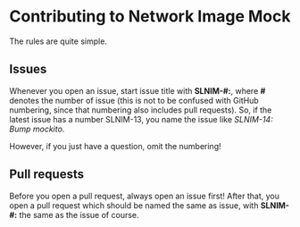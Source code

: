 # Contributing to Network Image Mock

The rules are quite simple.

## Issues

Whenever you open an issue, start issue title with **SLNIM-#:**, where **#** denotes
the number of issue (this is not to be confused with GitHub numbering, since that numbering also includes pull requests). So, if the latest issue has a number SLNIM-13, you name the issue like _SLNIM-14: Bump mockito_.

However, if you just have a question, omit the numbering!

## Pull requests

Before you open a pull request, always open an issue first! After that,
you open a pull request which should be named the same as issue, with
**SLNIM-#:** the same as the issue of course.
